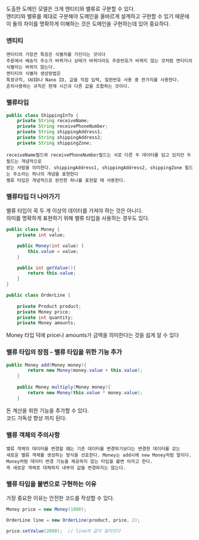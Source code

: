 도출한 도메인 모델은 크게 엔티티와 밸류로 구분할 수 있다. <br>
엔티티와 밸류를 제대로 구분해야 도메인을 올바르게 설계하고 구현할 수 있기 때문에 이 둘의 차이를 명확하게 이해하는 것은 도메인을 구현하는데 있어 중요하다. <br>


### 엔티티 
```
엔티티의 가장큰 특징은 식별자를 가진다는 것이다
주문에서 배송지 주소가 바뀌거나 상태가 바뀌더라도 주문번호가 바뀌지 않는 것처럼 엔티티의 식별자는 바뀌지 않는다.
엔티티의 식별자 생성방법은
특정규칙, UUID나 Nano ID, 값을 직접 입력, 일련번호 사용 중 한가지를 사용한다.
흔히사용하는 규칙은 현재 시간과 다른 값을 조합하는 것이다.
```


### 밸류타입

```java
public class ShippingInfo {
    private String receiveName;
    private String receivePhoneNumber;
    private String shippingAddress1;
    private String shippingAddress2;
    private String shippingZone;
```

```
receiveName필드와 receivePhoneNumber필드는 서로 다른 두 데이터를 담고 있지만 두 필드는 개념적으로
받는 사람을 의미한다. shippingAddress1, shippingAddress2, shippingZone 필드는 주소라는 하나의 개념을 표현한다
밸류 타입은 개념적으로 완전한 하나를 표현할 때 사용한다.
```


### 밸류타입 더 나아가기
밸류 타입이 꼭 두 개 이상의 데이터를 가져야 하는 것은 아니다. <br>
의미를 명확하게 표현하기 위해 밸류 타입을 사용하는 경우도 있다. <br>
```java
public class Money {
    private int value;

    public Money(int value) {
        this.value = value;
    }

    public int getValue(){
        return this.value;
    }
}

public class OrderLine {
    
    private Product product;
    private Money price;
    private int quantity;
    private Money amounts;
```
Money 타입 덕에 price나 amounts가 금액을 의미한다는 것을 쉽게 알 수 있다

### 밸류 타입의 장점 - 밸류 타입을 위한 기능 추가
```java
public Money add(Money money){
        return new Money(money.value + this.value); 
    }
    
    public Money multiply(Money money){
        return new Money(this.value * money.value);
    }
```
돈 계산을 위한 기능을 추가할 수 있다. <br>
코드 가독성 향상 까지 된다. <br>

### 밸류 객체의 주의사항
```
밸류 객체의 데이터를 변경할 떄는 기존 데이터를 변경하기보다는 변경한 데이터를 갖는
새로운 밸류 객체를 생성하는 방식을 선호한다. Money는 add시에 new Money처럼 말이다.
Money처럼 데이터 변경 기능을 제공하지 않는 타입을 불변 이라고 한다.
즉 새로운 객체로 대체하지 내부의 값을 변경하지는 않는다. 
```


### 밸류 타입을 불변으로 구현하는 이유
가장 중요한 이유는 안전한 코드를 작성할 수 있다.
```java
Money price = new Money(1000);

OrderLine line = new OrderLine(product, price, 2); 

price.setValue(2000);  // line의 값이 달라진다
```



